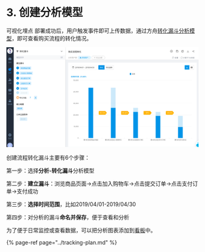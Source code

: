 # 3. 创建分析模型

可视化埋点 部署成功后，用户触发事件即可上传数据，通过方舟[转化漏斗分析模型](../../features/analytics/funnel.md)，即可查看购买流程的转化情况。

![ ](../../.gitbook/assets/wx20190531-152202.png)

创建流程转化漏斗主要有6个步骤：

第一步：选择**分析-转化漏斗**分析模型

第二步：**建立漏斗**：浏览商品页面→点击加入购物车→点击提交订单→点击支付订单→支付成功

第三步：**选择时间范围**，比如2019/04/01-2019/04/30

第四步：对分析的漏斗**命名并保存**，便于查看和分析

为了便于日常监控或查看数据，可以把分析图表添加到[看板](../../features/dashboard.md)中。

{% page-ref page="../tracking-plan.md" %}


